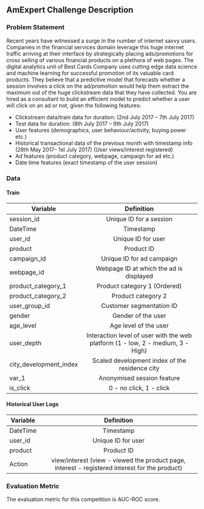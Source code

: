 ## AmExpert Challenge Description

### Problem Statement

Recent years have witnessed a surge in the number of internet savvy users. Companies in the financial services domain leverage this huge internet traffic arriving at their interface by strategically placing ads/promotions for cross selling of various financial products on a plethora of web pages. The digital analytics unit of Best Cards Company uses cutting edge data science and machine learning for successful promotion of its valuable card products. They believe that a predictive model that forecasts whether a session involves a click on the ad/promotion would help them extract the maximum out of the huge clickstream data that they have collected. You are hired as a consultant to build an efficient model to predict whether a user will click on an ad or not, given the following features:

-	Clickstream data/train data for duration: (2nd July 2017 – 7th July 2017)
-	Test data for duration: (8th July 2017 – 9th July 2017)
-	User features (demographics, user behaviour/activity, buying power etc.)
-	Historical transactional data of the previous month with timestamp info (28th May 2017– 1st July 2017)
	(User views/interest registered)
-	Ad features (product category, webpage, campaign for ad etc.)
-	Date time features (exact timestamp of the user session)


### Data
#### Train

| Variable	| Definition	|
| ------------- |:-------------:|
| session_id	| Unique ID for a session |
| DateTime	| Timestamp	|
| user_id	| Unique ID for user	|
| product	| Product ID	|
| campaign_id	| Unique ID for ad campaign	|
| webpage_id	| Webpage ID at which the ad is displayed	|
| product_category_1	| Product category 1 (Ordered)	|
| product_category_2	| Product category 2	|
| user_group_id	| Customer segmentation ID	|
| gender	| Gender of the user	|
| age_level	| Age level of the user	|
| user_depth	| Interaction level of user with the web platform (1 - low, 2 - medium, 3 - High)	|
| city_development_index	| Scaled development index of the residence city	|
| var_1	| Anonymised session feature	|
| is_click	| 0 - no click, 1 - click	|

#### Historical User Logs

| Variable	| Definition	|
| ------------- |:-------------:|
| DateTime	| Timestamp	|
| user_id	| Unique ID for user	|
| product	| Product ID	|
| Action	| view/interest (view - viewed the product page, interest - registered interest for the product) |


### Evaluation Metric
The evaluation metric for this competition is AUC-ROC score.
